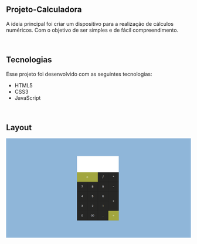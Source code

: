 ## Projeto-Calculadora
A ideia principal foi criar um dispositivo para a realização de cálculos numéricos. Com o objetivo de ser simples e de fácil compreendimento.

<br>

## Tecnologias
Esse projeto foi desenvolvido com as seguintes tecnologias:
- HTML5
- CSS3
- JavaScript

<br>

## Layout
<p align="center">
  <img src="https://github.com/douglasrodrigwes/Projeto-Calculadora/blob/3f81e88029f3af9d4e9bf96eb4b91bfe38e3dd06/Projeto-Calculadora.png" align="center" />
</p>
